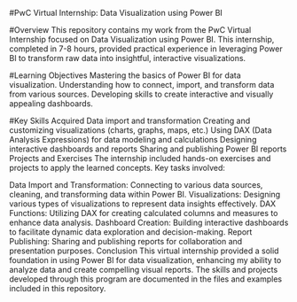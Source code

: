 #PwC Virtual Internship: Data Visualization using Power BI

#Overview
This repository contains my work from the PwC Virtual Internship focused on Data Visualization using Power BI. This internship, completed in 7-8 hours, provided practical experience in leveraging Power BI to transform raw data into insightful, interactive visualizations.

#Learning Objectives
Mastering the basics of Power BI for data visualization.
Understanding how to connect, import, and transform data from various sources.
Developing skills to create interactive and visually appealing dashboards.


#Key Skills Acquired
Data import and transformation
Creating and customizing visualizations (charts, graphs, maps, etc.)
Using DAX (Data Analysis Expressions) for data modeling and calculations
Designing interactive dashboards and reports
Sharing and publishing Power BI reports
Projects and Exercises
The internship included hands-on exercises and projects to apply the learned concepts. Key tasks involved:

Data Import and Transformation: Connecting to various data sources, cleaning, and transforming data within Power BI.
Visualizations: Designing various types of visualizations to represent data insights effectively.
DAX Functions: Utilizing DAX for creating calculated columns and measures to enhance data analysis.
Dashboard Creation: Building interactive dashboards to facilitate dynamic data exploration and decision-making.
Report Publishing: Sharing and publishing reports for collaboration and presentation purposes.
Conclusion
This virtual internship provided a solid foundation in using Power BI for data visualization, enhancing my ability to analyze data and create compelling visual reports. The skills and projects developed through this program are documented in the files and examples included in this repository.
